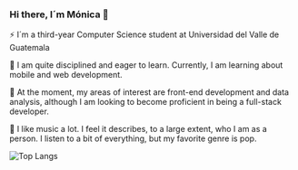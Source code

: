### Hi there, I´m Mónica 👋

⚡ I´m a third-year Computer Science student at Universidad del Valle de Guatemala

🌱 I am quite disciplined and eager to learn. Currently, I am learning about mobile and web development.

🔭 At the moment, my areas of interest are front-end development and data analysis, although I am looking to become proficient in being a full-stack developer.

🎹 I like music a lot. I feel it describes, to a large extent, who I am as a person. I listen to a bit of everything, but my favorite genre is pop. 


![Top Langs](https://github-readme-stats.vercel.app/api/top-langs/?username=alee2602&layout=compact)

<!--
**alee2602/alee2602** is a ✨ _special_ ✨ repository because its `README.md` (this file) appears on your GitHub profile.

Here are some ideas to get you started:

- 🔭 I’m currently working on ...
- 🌱 I’m currently learning ...
- 👯 I’m looking to collaborate on ...
- 🤔 I’m looking for help with ...
- 💬 Ask me about ...
- 📫 How to reach me: ...
- 😄 Pronouns: ...
- ⚡ Fun fact: ...
-->
